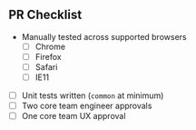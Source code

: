 ## PR Checklist

- Manually tested across supported browsers
  - [ ] Chrome
  - [ ] Firefox
  - [ ] Safari
  - [ ] IE11
- [ ] Unit tests written (`common` at minimum)
- [ ] Two core team engineer approvals
- [ ] One core team UX approval
